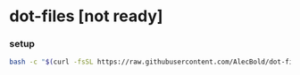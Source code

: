 # dot-files [not ready]

### setup

```sh
bash -c "$(curl -fsSL https://raw.githubusercontent.com/AlecBold/dot-files/master/scripts/install.sh)"
```
